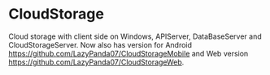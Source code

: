 # CloudStorage
Cloud storage with client side on Windows, APIServer, DataBaseServer and CloudStorageServer.
Now also has version for Android https://github.com/LazyPanda07/CloudStorageMobile and Web version https://github.com/LazyPanda07/CloudStorageWeb.
